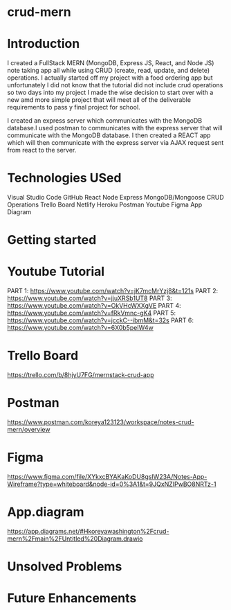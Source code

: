 # crud-mern

# Introduction
I created a FullStack MERN (MongoDB, Express JS, React, and Node JS) note taking app all while using CRUD (create, read, update, and delete) operations. I actually started off my project with a food ordering app but unfortunately I did not know that the tutorial did not include crud operations so two days into my project I made the wise decision to start over with a new amd more simple project that will meet all of the deliverable requirements to pass y final project for school.

I created an express server which communicates with the MongoDB database.I used postman to communicates with the express server that will communicate with the MongoDB database. I then created a REACT app which will then communicate with the express server via AJAX request sent from react to the server.

# Technologies USed
Visual Studio Code
GitHub
React
Node
Express
MongoDB/Mongoose
CRUD Operations
Trello Board
Netlify
Heroku
Postman
Youtube
Figma
App Diagram

# Getting started
# Youtube Tutorial
PART 1: https://www.youtube.com/watch?v=jK7mcMrYzj8&t=121s
PART 2: https://www.youtube.com/watch?v=jjuXRSb1UT8
PART 3: https://www.youtube.com/watch?v=OkVHcWXXgVE
PART 4: https://www.youtube.com/watch?v=fRkVmnc-gK4
PART 5: https://www.youtube.com/watch?v=jcckC--ibmM&t=32s
PART 6: https://www.youtube.com/watch?v=6X0b5peIW4w
# Trello Board
https://trello.com/b/8hjyU7FG/mernstack-crud-app
# Postman
https://www.postman.com/koreya123123/workspace/notes-crud-mern/overview
# Figma
https://www.figma.com/file/XYkxcBYAKaKoDU8gsIW23A/Notes-App-Wireframe?type=whiteboard&node-id=0%3A1&t=9JQxNZIPwBO8NRTz-1
# App.diagram
https://app.diagrams.net/#Hkoreyawashington%2Fcrud-mern%2Fmain%2FUntitled%20Diagram.drawio

# Unsolved Problems

# Future Enhancements
